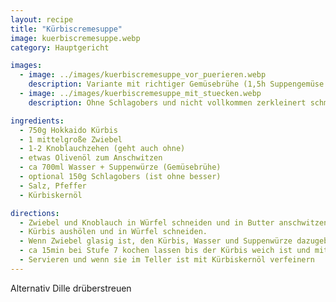 ```yaml
---
layout: recipe
title: "Kürbiscremesuppe"
image: kuerbiscremesuppe.webp
category: Hauptgericht

images:
  - image: ../images/kuerbiscremesuppe_vor_puerieren.webp
    description: Variante mit richtiger Gemüsebrühe (1,5h Suppengemüse gekocht) vor dem Pürieren. Schmeckt nach mehr (vom Gemüse) ist aber eine sehr gute Alternative
  - image: ../images/kuerbiscremesuppe_mit_stuecken.webp
    description: Ohne Schlagobers und nicht vollkommen zerkleinert schmeckt es super (so hat man bisschen was zum Beißen)

ingredients:
  - 750g Hokkaido Kürbis
  - 1 mittelgroße Zwiebel
  - 1-2 Knoblauchzehen (geht auch ohne)
  - etwas Olivenöl zum Anschwitzen
  - ca 700ml Wasser + Suppenwürze (Gemüsebrühe)
  - optional 150g Schlagobers (ist ohne besser)
  - Salz, Pfeffer
  - Kürbiskernöl

directions:
  - Zwiebel und Knoblauch in Würfel schneiden und in Butter anschwitzen
  - Kürbis aushölen und in Würfel schneiden.
  - Wenn Zwiebel glasig ist, den Kürbis, Wasser und Suppenwürze dazugeben
  - ca 15min bei Stufe 7 kochen lassen bis der Kürbis weich ist und mit Pürierstab fein pürieren
  - Servieren und wenn sie im Teller ist mit Kürbiskernöl verfeinern
---
```


Alternativ Dille drüberstreuen
